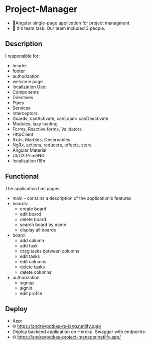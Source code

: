 
# Project-Manager

- :pencil:Angular single-page application for project managment.
- :two_men_holding_hands: It's team task. Our team included 3 people.

## Description
I responsible for:
- header
- footer
- authorization
- welcome page
- localization
Use:
- Components
- Directives
- Pipes
- Services
- Interceptors
- Guards, canActivate, canLoad< canDeactivate
- Modules, lazy loading
- Forms, Reactive forms, Validators
- HttpClient
- RxJs, Marbles, Observables
- NgRx, actions, reducers, effects, store
- Angular Material
- UI/UX PrimeNG
- localization i18n

## Functional
The application has pages:
- main - contains a description of the application's features
- boards:
  - create board
  - edit board
  - delete board 
  - search board by name
  - display all boards
- board:
  - add column
  - add task
  - drag tasks between columns
  - edit tasks
  - edit columns
  - delete tasks
  - delete columns
- authorization
  - signup
  - signin
  - edit profile

## Deploy
- App:
- :globe_with_meridians: https://andreypotkas-rs-lang.netlify.app/
- Deploy backend application on Heroku. Swagger with endpoints:
- :globe_with_meridians: https://andreypotkas-project-manager.netlify.app/


